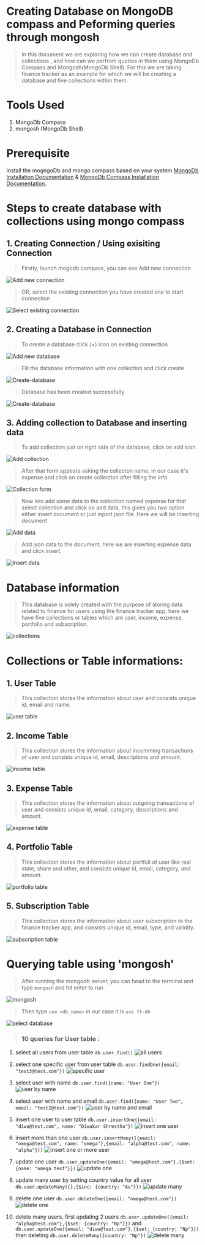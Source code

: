 # Creating Database on MongoDB compass and Peforming queries through mongosh
> In this document we are exploring how we can create database and collections , and how can we perfrom queries in them using MongoDb Compass and Mongosh(MongoDb Shell). For this we are taking finance tracker as an example for which we will be creating a database and five collections within them.

# Tools Used
1. MongoDb Compass
2. mongosh (MongoDb Shell)

# Prerequisite
Install the mogngoDb and mongo compass based on your system [MongoDb Installation Documentation](https://www.mongodb.com/docs/manual/administration/install-community/) & [MongoDb Compass Installation Documentation](https://www.mongodb.com/docs/compass/current/install/). 

# Steps to create database with collections using mongo compass
## 1. Creating Connection / Using exisiting Connection 
> Firstly, launch mogodb compass, you can see Add new connection 

![Add new connection](add-new-connection.png)

> OR, select the existing connection you have created one to start connection

![Select existing connection](existing-connection.png)

## 2. Creating a Database in Connection
> To create a database click (+) icon on existing connection

![Add new database](add-new-database.png)

> Fill the database information with one collection and click create

![Create-database](create-database.png)

> Database has been created successfully 

![Create-database](database.png)

## 3. Adding collection to Database and inserting data
> To add collection just on right side of the database, click on add icon.

![Add collection](add-collection.png)

> After that form appears asking the collecton name, in our case it's expense and click on create collection after filling the info

![Collection form](collection-form.png)

> Now lets add some data to the collection named expense for that select collection and click on add data, this gives you two option either insert document or just inport json file. Here we will be inserting document

![Add data](add-data.png)

> Add json data to the document, here we are inserting expense data and click insert.

![Insert data](insert-data.png)

# Database information
> This database is solely created with the purpose of storing data related to finance for users using the finance tracker app, here we have five collections or tables which are user, income, expense, portfolio and subscription.

![collections](collections.png)

# Collections or Table informations:

## 1. User Table
> This collection stores the information about user and consists unique id, email and name.

![user table](user-table.png)

## 2. Income Table
> This collection stores the information about incomming transactions of user and consists unique id, email, descriptions and amount.

![income table](income-data.png)

## 3. Expense Table
> This collection stores the information about outgoing transactions of user and consists unique id, email, category, descriptions and amount.

![expense table](expense-data.png)

## 4. Portfolio Table
> This collection stores the information about portfoli of user like real state, share and other, and consists unique id, email, category, and amount.

![portfolio table](portfolio-data.png)

## 5. Subscription Table
> This collection stores the information about user subscription to the finance tracker app, and consists unique id, email, type, and validity.

![subscription table](subscription-data.png)

# Querying table using 'mongosh'
> After running the mongodb server, you can head to the terminal and type `mongosh` and hit enter to run

![mongosh](mongosh.png)

> Then type `use <db_name>` in our case it is `use ft-db`

![select database](select-database.png)

> ### **10 queries for User table :**
1. select all users from user table
`db.user.find()`
![all users](all-users.png)

2. select one specific user from user table
`db.user.findOne({email: "test3@test.com"})`
![specific user](specific-user.png)

3. select user with name
`db.user.find({name: "User One"})`
![user by name](user-by-name.png)

4. select user with name and email
`db.user.find({name: "User Two", email: "test2@test.com"})`
![user by name and email](user-be-name-and-email.png)

5. insert one user to user table
`db.user.insertOne({email: "diwa@test.com", name: "Diwakar Shrestha"})`
![insert one user](insert-one-user.png)

6. insert more than one user
`db.user.insertMany([{email: "omega@test.com", name: "omega"},{email: "alpha@test.com", name: "alpha"}])`
![insert one or more user](insert-many-user.png)

7. update one user
`db.user.updateOne({email: "omega@test.com"},{$set: {name: "omega test"}})`
![update one](update-one-user.png)

8. update many user by setting country value for all user
`db.user.updateMany({},{$inc: {country: "Au"}})`
![update many](update-many-user.png)

9. delete one user
`db.user.deleteOne({email: "omega@test.com"})`
![delete one](delete-one-user.png)

10. delete many users,
first updating 2 users `db.user.updateOne({email: "alpha@test.com"},{$set: {country: "Np"}})`
and `db.user.updateOne({email: "diwa@test.com"},{$set: {country: "Np"}})` then deleting
`db.user.deleteMany({country: "Np"})`
![delete many](delete-many-user.png)
